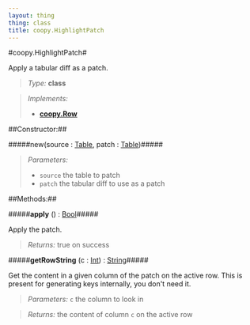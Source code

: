 ```yaml
---
layout: thing
thing: class
title: coopy.HighlightPatch
---
```

#coopy.HighlightPatch#


Apply a tabular diff as a patch.




> *Type:* **class**

> *Implements:*
> 
>   * **[coopy.Row](Row.html)**



##Constructor:##

#####new(source : <a href="../coopy/Table.html" class="type">Table</a>, patch : <a href="../coopy/Table.html" class="type">Table</a>)#####


> *Parameters:*
>
>   * `source` the table to patch
>   * `patch` the tabular diff to use as a patch








##Methods:##


#####**apply** () : <a href="../Bool.html" class="type">Bool</a>#####


Apply the patch.





> *Returns:*  true on success








#####**getRowString** (c : <a href="../Int.html" class="type">Int</a>) : <a href="../String.html" class="type">String</a>#####


Get the content in a given column of the patch on the active row.
This is present for generating keys internally, you don't need it.




> *Parameters:*  `c` the column to look in


> *Returns:*  the content of column `c` on the active row








